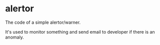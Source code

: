 # alertor

The code of a simple alertor/warner.

It's used to monitor something and send email to developer if there is an anomaly.
